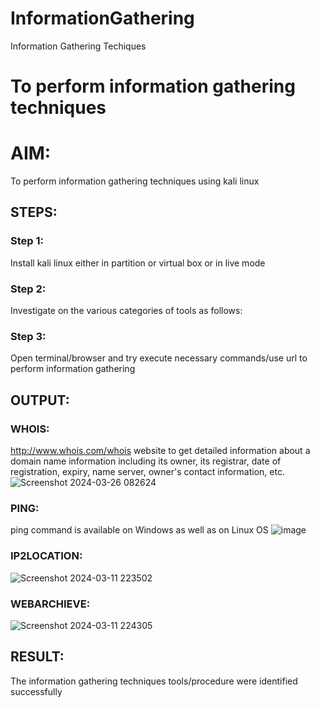 # InformationGathering
Information Gathering Techiques

# To perform information gathering techniques

# AIM:

To perform information gathering techniques using kali linux 

## STEPS:

### Step 1:

Install kali linux either in partition or virtual box or in live mode

### Step 2:

Investigate on the various categories of tools as follows:

### Step 3:
Open terminal/browser and try execute necessary commands/use url to perform information gathering

## OUTPUT:
### WHOIS:
http://www.whois.com/whois website to get detailed information about a domain name information including its owner, its registrar, date of registration, expiry, name server, owner's contact information, etc.
![Screenshot 2024-03-26 082624](https://github.com/Jayamani25/InformationGathering/assets/85949888/292570b7-2c4d-46e9-a0ef-471a4553fdc5)

### PING:
ping command is available on Windows as well as on Linux OS
![image](https://github.com/Jayamani25/InformationGathering/assets/85949888/35c09840-5718-47e0-8f46-aa4518724bc4)

### IP2LOCATION:
![Screenshot 2024-03-11 223502](https://github.com/Jayamani25/InformationGathering/assets/85949888/984cb66b-59c6-4d0f-8d94-3c04582b52f7)

### WEBARCHIEVE:
![Screenshot 2024-03-11 224305](https://github.com/Jayamani25/InformationGathering/assets/85949888/a4f7994e-52ad-4a71-bb95-48168168d54e)

## RESULT:
The information gathering techniques tools/procedure were  identified successfully

